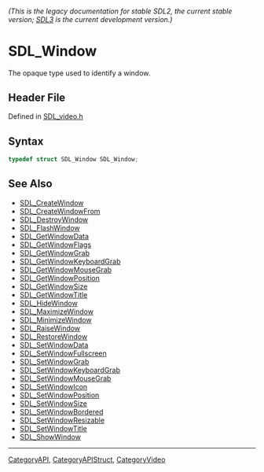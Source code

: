 ###### (This is the legacy documentation for stable SDL2, the current stable version; [SDL3](https://wiki.libsdl.org/SDL3/) is the current development version.)
# SDL_Window

The opaque type used to identify a window.

## Header File

Defined in [SDL_video.h](https://github.com/libsdl-org/SDL/blob/SDL2/include/SDL_video.h)

## Syntax

```c
typedef struct SDL_Window SDL_Window;
```

## See Also

- [SDL_CreateWindow](SDL_CreateWindow)
- [SDL_CreateWindowFrom](SDL_CreateWindowFrom)
- [SDL_DestroyWindow](SDL_DestroyWindow)
- [SDL_FlashWindow](SDL_FlashWindow)
- [SDL_GetWindowData](SDL_GetWindowData)
- [SDL_GetWindowFlags](SDL_GetWindowFlags)
- [SDL_GetWindowGrab](SDL_GetWindowGrab)
- [SDL_GetWindowKeyboardGrab](SDL_GetWindowKeyboardGrab)
- [SDL_GetWindowMouseGrab](SDL_GetWindowMouseGrab)
- [SDL_GetWindowPosition](SDL_GetWindowPosition)
- [SDL_GetWindowSize](SDL_GetWindowSize)
- [SDL_GetWindowTitle](SDL_GetWindowTitle)
- [SDL_HideWindow](SDL_HideWindow)
- [SDL_MaximizeWindow](SDL_MaximizeWindow)
- [SDL_MinimizeWindow](SDL_MinimizeWindow)
- [SDL_RaiseWindow](SDL_RaiseWindow)
- [SDL_RestoreWindow](SDL_RestoreWindow)
- [SDL_SetWindowData](SDL_SetWindowData)
- [SDL_SetWindowFullscreen](SDL_SetWindowFullscreen)
- [SDL_SetWindowGrab](SDL_SetWindowGrab)
- [SDL_SetWindowKeyboardGrab](SDL_SetWindowKeyboardGrab)
- [SDL_SetWindowMouseGrab](SDL_SetWindowMouseGrab)
- [SDL_SetWindowIcon](SDL_SetWindowIcon)
- [SDL_SetWindowPosition](SDL_SetWindowPosition)
- [SDL_SetWindowSize](SDL_SetWindowSize)
- [SDL_SetWindowBordered](SDL_SetWindowBordered)
- [SDL_SetWindowResizable](SDL_SetWindowResizable)
- [SDL_SetWindowTitle](SDL_SetWindowTitle)
- [SDL_ShowWindow](SDL_ShowWindow)

----
[CategoryAPI](CategoryAPI), [CategoryAPIStruct](CategoryAPIStruct), [CategoryVideo](CategoryVideo)

